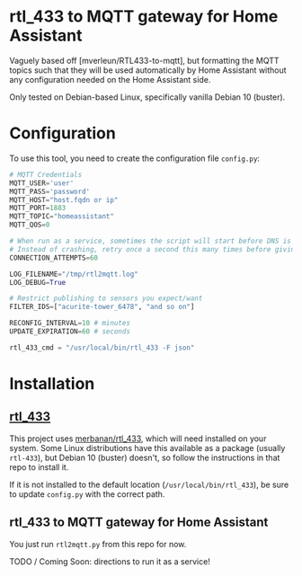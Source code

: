 # rtl_433 to MQTT gateway for Home Assistant

Vaguely based off [mverleun/RTL433-to-mqtt], but formatting the MQTT topics such that they will be used automatically by Home Assistant without any configuration needed on the Home Assistant side.

Only tested on Debian-based Linux, specifically vanilla Debian 10 (buster).

# Configuration

To use this tool, you need to create the configuration file `config.py`:

```py
# MQTT Credentials
MQTT_USER='user'
MQTT_PASS='password'
MQTT_HOST="host.fqdn or ip"
MQTT_PORT=1883
MQTT_TOPIC="homeassistant"
MQTT_QOS=0

# When run as a service, sometimes the script will start before DNS is available
# Instead of crashing, retry once a second this many times before giving up
CONNECTION_ATTEMPTS=60

LOG_FILENAME="/tmp/rtl2mqtt.log"
LOG_DEBUG=True

# Restrict publishing to sensors you expect/want
FILTER_IDS=["acurite-tower_6478", "and so on"]

RECONFIG_INTERVAL=10 # minutes
UPDATE_EXPIRATION=60 # seconds

rtl_433_cmd = "/usr/local/bin/rtl_433 -F json"
```

# Installation

## [rtl_433]

This project uses [merbanan/rtl_433][rtl_433], which will need installed on your system.
Some Linux distributions have this available as a package (usually `rtl-433`), but Debian 10 (buster) doesn't, so follow the instructions in that repo to install it.

If it is not installed to the default location (`/usr/local/bin/rtl_433`), be sure to update `config.py` with the correct path.

## rtl_433 to MQTT gateway for Home Assistant

You just run `rtl2mqtt.py` from this repo for now.

TODO / Coming Soon: directions to run it as a service!

[RTL433-to-mqtt]: https://github.com/mverleun/RTL433-to-mqtt
[rtl_433]: https://github.com/merbanan/rtl_433
